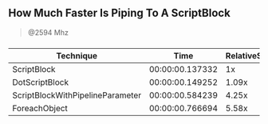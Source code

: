 
How Much Faster Is Piping To A ScriptBlock
------------------------------------------
> @2594 Mhz


### 


|Technique                       |Time           |RelativeSpeed|Throughput|
|--------------------------------|---------------|-------------|----------|
|ScriptBlock                     |00:00:00.137332|1x           |7456.38/s |
|DotScriptBlock                  |00:00:00.149252|1.09x        |6860.86/s |
|ScriptBlockWithPipelineParameter|00:00:00.584239|4.25x        |1752.71/s |
|ForeachObject                   |00:00:00.766694|5.58x        |1335.6/s  |




